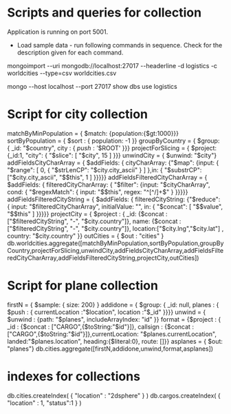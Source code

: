 # Scripts and queries for collection

Application is running on port 5001.

* Load sample data - run following commands in sequence. Check for the description given for each command.

mongoimport --uri mongodb://localhost:27017 --headerline -d logistics -c worldcities --type=csv worldcities.csv

mongo --host localhost --port 27017
show dbs
use logistics

# Script for city collection

matchByMinPopulation = { $match: {population:{$gt:1000}}}
sortByPopulation = { $sort : { population: -1 }}
groupByCountry = { $group: { _id: "$country", city : { $push : '$$ROOT' }}}
projectForSlicing = { $project: {_id:1, "city": { "$slice": [ "$city", 15 ] }}}
unwindCity = { $unwind: "$city"}
addFieldsCityCharArray = { $addFields: { cityCharArray: {"$map": {input: { "$range": [ 0, { "$strLenCP": "$city.city_ascii" } ] },in: { "$substrCP": ["$city.city_ascii", "$$this", 1 ] }}}}}
addFieldsFilteredCityCharArray = { $addFields: { filteredCityCharArray: { "$filter": {input: "$cityCharArray", cond: { "$regexMatch": { input: "$$this", regex: "^[^/]+$" } }}}}}
addFieldsFilteredCityString = { $addFields: { filteredCityString: {"$reduce": { input: "$filteredCityCharArray", initialValue: "", in: { "$concat": [ "$$value", "$$this" ] }}}}}
projectCity = { $project : { _id: {$concat : ["$filteredCityString", "-", "$city.country"]}, name: {$concat : ["$filteredCityString", "-", "$city.country"]}, location:["$city.lng","$city.lat"] , country: "$city.country" }}
outCities = { $out : "cities" }
db.worldcities.aggregate([matchByMinPopulation,sortByPopulation,groupByCountry,projectForSlicing,unwindCity,addFieldsCityCharArray,addFieldsFilteredCityCharArray,addFieldsFilteredCityString,projectCity,outCities])

# Script for plane collection

firstN = { $sample: { size: 200} }
addidone = { $group: { _id: null, planes : { $push : { currentLocation :"$location", location :"$_id" }}}}
unwind = { $unwind : {path: "$planes", includeArrayIndex: "id" }}
format = {$project : { _id : {$concat : ["CARGO",{$toString:"$id"}]}, callsign : {$concat : ["CARGO",{$toString:"$id"}]},currentLocation: "$planes.currentLocation", landed:"$planes.location", heading:{$literal:0}, route: []}}
asplanes = { $out: "planes"}
db.cities.aggregate([firstN,addidone,unwind,format,asplanes])

# indexes for collections

db.cities.createIndex( { "location" : "2dsphere" } )
db.cargos.createIndex( { "location" : 1, "status":1 } )
